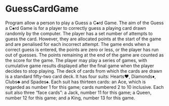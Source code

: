 # GuessCardGame

Program allow a person to play a Guess a C♠rd Game. 
The aim of the Guess a C♠rd Game is for a player to correctly guess a playing card drawn randomly by the computer. 
The player has a set number of attempts to guess the card. However, they are allocated points at the start of the game and are penalised for each incorrect attempt.
The game ends when a correct guess is entered, the points are zero or less, or the player has run out of guesses.
The points remaining at the end of the game are counted as the score for the game. 
The player may play a series of games, with cumulative game results displayed after the final game when the player decides to stop playing.
The deck of cards from which the cards are drawn is a standard fifty-two card deck.
It has four suits: Hearts♥, Diamonds♦, Clubs♣ and Spades♠.
Each suit has thirteen cards: an Ace, which is regarded as number 1 for this game; cards numbered 2 to 10 inclusive.
Each suit also three “face cards”: a Jack, number 11 for this game; a Queen, number 12 for this game; and a King, number 13 for this game.

